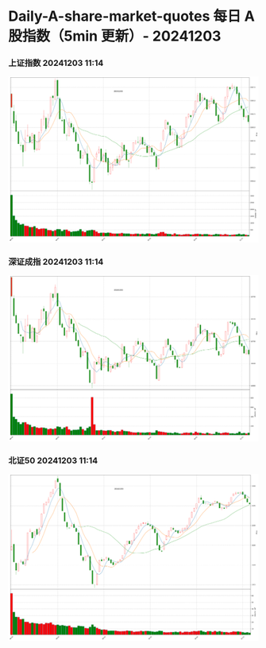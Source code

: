 
# Daily-A-share-market-quotes 每日 A 股指数（5min 更新）- 20241203

### 上证指数 20241203 11:14
![](./fig/2024/12/20241203-sh000001.png)

### 深证成指 20241203 11:14
![](./fig/2024/12/20241203-sz399001.png)

### 北证50 20241203 11:14
![](./fig/2024/12/20241203-bj899050.png)
